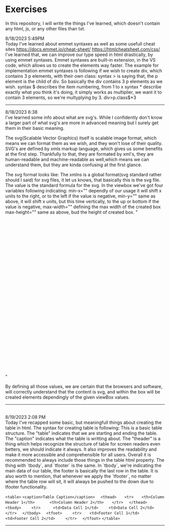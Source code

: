# Exercises
In this repository, I will write the things I've learned, which doesn't contain any html, js, or any other files than txt.


8/18/2023   5:49PM
<br>
Today I've learned about emmet syntaxes as well as some usefull cheat sites
https://docs.emmet.io/cheat-sheet/
https://htmlcheatsheet.com/css/
I've learned that, we can improve our type speed in html drastically, by using emmet syntaxes. Emmet syntaxes are built-in extension, in the VS code, which allows us
to create the elements way faster.
The example for implementation emmet syntaxes is following if we wish to create div, which contains 3 p elements, with their own class:
syntax > is saying that, the p element is the child of div. So basically the div contains 3 p elements as we wish.
syntax $ describes the item numbering, from 1 to x
syntax * describe exactly what you think it's doing, it simply works as multiplier, we want it to contain 3 elements, so we're multyplying by 3.
div>p.class$*3

<hr>
8/18/2023   6:38
<br>
I've learned some info about what are svg's.
While I confidently don't know a larger part of what svg's are more in advanced meaning but I surely get them in their basic meaning.

The svg(Scalable Vector Graphics) itself is scalable image format, which means we can format them as we wish, and they won't lose of their quality.
SVG's are defined by xmls markup language, which gives us some benefits at the first step. Thankfully to that, they are formated by xml's,
they are human-readable and machine-readable as well,which means we can understand them, but they are kinda confusing at the first glance.

The svg format looks like:
The xmlns is a global format(svg standard rather should I said) for svg files, it let us knows, that basically this is the svg file. The value is the standard formula for the svg.
In the viewbox we've got four variables following indicating:
min-x="" dependly of our usage it will shift x units to the right, or to the left if the value is negative,
min-y="" same as above, it will shift x units, but this time vertically, to the up or bottom if the value is negative,
max-width="" defining the max width of the created box
max-height="" same as above, bud the height of created box.
"<svg xmlns="http://www.w3.org/2000/svg" viewBox="0 0 100 100"></svg>"

By defining all those values, we are certain that the browsers and software, will correctly understand that the content is svg, and within the box will be created elements
dependingly of the given viewBox values.
<hr>
<br>
8/19/2023 2:08 PM
<br>
Today I've recapped some basic, but meaningfull things about creating the table in html.
The syntax for creating table is following:
This is a basic table structure. The "table" indicates that we are starting and ending the table.
The "caption" indicates what the table is writting about.
The "theader" is a thing which helps recognize the structure of table for screen readers even betters, we should indicate it always.
It also improves the readability and make it more accessible and comprehensible for all users. Overall it is recommended to always include those things in the 
table html property.
The thing with `tbody`, and `tfooter` is the same. In `tbody`, we're indicating the main data of our table, the footer is basically the last row in the table. 
It is also worth to mention, that whenever we apply the `tfooter`, no matter where the table row will sit, it will always be pushed to the down due to tfooter functionality.

`<table>`
  `<caption>Table Caption</caption>`
`  <thead>`
 `   <tr>`
   `   <th>Column Header 1</th>`
`      <th>Column Header 2</th>`
 `   </tr>`
`  </thead>`
`  <tbody>`
`    <tr>`
 `     <td>Data Cell 1</td>`
  `    <td>Data Cell 2</td>`
 `   </tr>`
    <!-- Additional rows and data cells go here -->
`  </tbody>`
`  <tfoot>`
`    <tr>`
   `   <td>Footer Cell 1</td>`
`      <td>Footer Cell 2</td>`
`    </tr>`
`  </tfoot>`
`</table>`

<hr>
<br>
